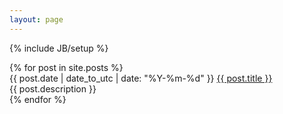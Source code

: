 ```yaml
---
layout: page
---
```

{% include JB/setup %}

<div class="posts">
  {% for post in site.posts %}
    <div class="posts-inner">
        <div class="posts-title">
            <span>{{ post.date | date_to_utc | date: "%Y-%m-%d" }}</span>
            <a href="{{ BASE_PATH }}{{ post.url }}">{{ post.title }}</a>
        </div>
        <div class="posts-intro">{{ post.description }} <a href="{{post.url}}" title="read more"><i class="icon-file"></i></a></div>
    </div>
  {% endfor %}
</div>